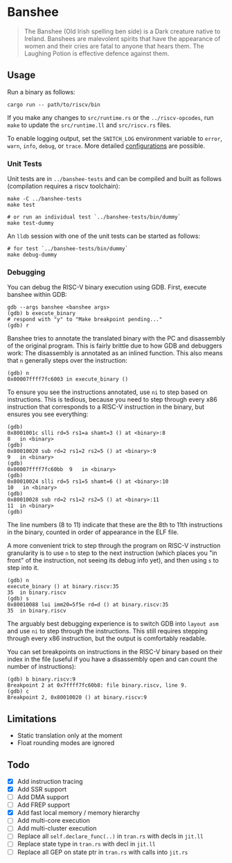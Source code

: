 # Banshee

> The Banshee (Old Irish spelling ben síde) is a Dark creature native to Ireland. Banshees are malevolent spirits that have the appearance of women and their cries are fatal to anyone that hears them. The Laughing Potion is effective defence against them.

## Usage

Run a binary as follows:

    cargo run -- path/to/riscv/bin

If you make any changes to `src/runtime.rs` or the `../riscv-opcodes`, run `make` to update the `src/runtime.ll` and `src/riscv.rs` files.

To enable logging output, set the `SNITCH_LOG` environment variable to `error`, `warn`, `info`, `debug`, or `trace`. More detailed [configurations](https://docs.rs/env_logger) are possible.

### Unit Tests

Unit tests are in `../banshee-tests` and can be compiled and built as follows (compilation requires a riscv toolchain):

    make -C ../banshee-tests
    make test

    # or run an individual test `../banshee-tests/bin/dummy`
    make test-dummy

An `lldb` session with one of the unit tests can be started as follows:

    # for test `../banshee-tests/bin/dummy`
    make debug-dummy

### Debugging

You can debug the RISC-V binary execution using GDB. First, execute banshee within GDB:

    gdb --args banshee <banshee args>
    (gdb) b execute_binary
    # respond with "y" to "Make breakpoint pending..."
    (gdb) r

Banshee tries to annotate the translated binary with the PC and disassembly of the original program. This is fairly brittle due to how GDB and debuggers work: The disassembly is annotated as an inlined function. This also means that `n` generally steps over the instruction:

    (gdb) n
    0x00007ffff7fc6003 in execute_binary ()

To ensure you see the instructions annotated, use `ni` to step based on instructions. This is tedious, because you need to step through every x86 instruction that corresponds to a RISC-V instruction in the binary, but ensures you see everything:

    (gdb)
    0x8001001c slli rd=5 rs1=a shamt=3 () at <binary>:8
    8   in <binary>
    (gdb)
    0x80010020 sub rd=2 rs1=2 rs2=5 () at <binary>:9
    9   in <binary>
    (gdb)
    0x00007ffff7fc60bb  9   in <binary>
    (gdb)
    0x80010024 slli rd=5 rs1=5 shamt=6 () at <binary>:10
    10   in <binary>
    (gdb)
    0x80010028 sub rd=2 rs1=2 rs2=5 () at <binary>:11
    11  in <binary>
    (gdb)

The line numbers (8 to 11) indicate that these are the 8th to 11th instructions in the binary, counted in order of appearance in the ELF file.

A more convenient trick to step through the program on RISC-V instruction granularity is to use `n` to step to the next instruction (which places you "in front" of the instruction, not seeing its debug info yet), and then using `s` to step into it.

    (gdb) n
    execute_binary () at binary.riscv:35
    35  in binary.riscv
    (gdb) s
    0x80010088 lui imm20=5f5e rd=d () at binary.riscv:35
    35  in binary.riscv

The arguably best debugging experience is to switch GDB into `layout asm` and use `ni` to step through the instructions. This still requires stepping through every x86 instruction, but the output is comfortably readable.

You can set breakpoints on instructions in the RISC-V binary based on their index in the file (useful if you have a disassembly open and can count the number of instructions):

    (gdb) b binary.riscv:9
    Breakpoint 2 at 0x7ffff7fc60b8: file binary.riscv, line 9.
    (gdb) c
    Breakpoint 2, 0x80010020 () at binary.riscv:9

## Limitations

- Static translation only at the moment
- Float rounding modes are ignored

## Todo

- [x] Add instruction tracing
- [x] Add SSR support
- [ ] Add DMA support
- [ ] Add FREP support
- [x] Add fast local memory / memory hierarchy
- [ ] Add multi-core execution
- [ ] Add multi-cluster execution
- [ ] Replace all `self.declare_func(..)` in `tran.rs` with decls in `jit.ll`
- [ ] Replace state type in `tran.rs` with decl in `jit.ll`
- [ ] Replace all GEP on state ptr in `tran.rs` with calls into `jit.rs`
